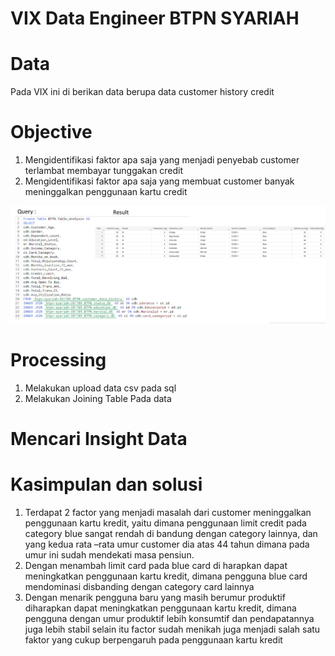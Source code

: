 # VIX Data Engineer BTPN SYARIAH

# Data 
Pada VIX ini di berikan data berupa data customer history credit

# Objective
1. Mengidentifikasi faktor apa saja yang menjadi penyebab customer terlambat membayar tunggakan credit
2. Mengidentifikasi faktor apa saja yang membuat customer banyak meninggalkan penggunaan kartu credit

![](https://github.com/Ujeeg/VIX-BTPN-Syariah-Data-Engineer/blob/c7e242a083828f1fa85faa09b7710b431b36561e/Gambar/Untitled.png)

# Processing
1. Melakukan upload data csv pada sql
2. Melakukan Joining Table Pada data

# Mencari Insight Data

# Kasimpulan dan solusi
1. Terdapat 2 factor yang menjadi masalah dari customer meninggalkan penggunaan kartu kredit, yaitu dimana penggunaan limit credit pada category blue sangat rendah di bandung dengan category lainnya, dan yang kedua rata –rata umur customer dia atas 44 tahun dimana pada umur ini sudah mendekati masa pensiun.
2. Dengan menambah limit card pada blue card di harapkan dapat meningkatkan penggunaan kartu kredit, dimana pengguna blue card mendominasi disbanding dengan category card lainnya
3. Dengan menarik pengguna baru yang masih berumur produktif diharapkan dapat meningkatkan penggunaan kartu kredit, dimana pengguna dengan umur produktif lebih konsumtif dan pendapatannya juga lebih stabil selain itu factor sudah menikah juga menjadi salah satu faktor yang cukup berpengaruh pada penggunaan kartu kredit




